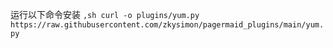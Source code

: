 运行以下命令安装
`,sh curl -o plugins/yum.py https://raw.githubusercontent.com/zkysimon/pagermaid_plugins/main/yum.py`

